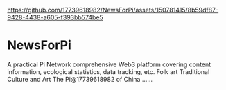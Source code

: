 

https://github.com/17739618982/NewsForPi/assets/150781415/8b59df87-9428-4438-a605-f393bb574be5

# NewsForPi
A practical Pi Network comprehensive Web3 platform covering content information, ecological statistics, data tracking, etc. 
Folk art
Traditional Culture and Art
The Pi@17739618982 of China
......
